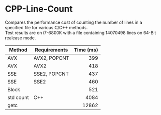 # CPP-Line-Count
Compares the performance cost of counting the number of lines in a specified file for various C/C++ methods.  
Test results are on i7-6800K with a file containing 14070498 lines on 64-Bit realease mode.

| Method    | Requirements | Time (ms) |
| --------- | ------------ | --------: |
| AVX       | AVX2, POPCNT | 399       |
| AVX       | AVX2         | 418       |
| SSE       | SSE2, POPCNT | 437       |
| SSE       | SSE2         | 460       |
| Block     |              | 521       |
| std count | C++          | 4084      |
| getc      |              | 12862     |
